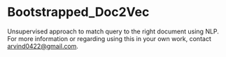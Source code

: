 # Bootstrapped_Doc2Vec

Unsupervised approach to match query to the right document using NLP.
For more information or regarding using this in your own work, contact arvind0422@gmail.com.
